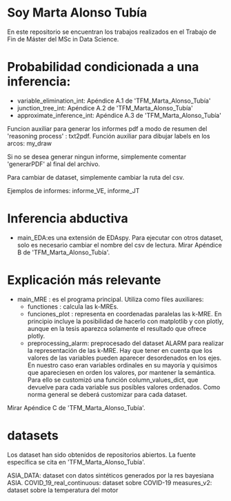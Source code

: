 # Soy Marta Alonso Tubía
En este repositorio se encuentran los trabajos realizados en el Trabajo de Fin de Máster del MSc in Data Science.

# Probabilidad condicionada a una inferencia:

- variable_elimination_int: Apéndice A.1 de 'TFM_Marta_Alonso_Tubía'
- junction_tree_int: Apéndice A.2 de 'TFM_Marta_Alonso_Tubía'
- approximate_inference_int: Apéndice A.3 de 'TFM_Marta_Alonso_Tubía'

Funcion auxiliar para generar los informes pdf a modo de resumen del 'reasoning process' : txt2pdf. 
Función auxiliar para dibujar labels en los arcos: my_draw

Si no se desea generar ningun informe, simplemente comentar 'generarPDF' al final del archivo.

Para cambiar de dataset, simplemente cambiar la ruta del csv.

Ejemplos de informes: informe_VE, informe_JT

# Inferencia abductiva
- main_EDA:es una extensión de EDAspy. Para ejecutar con otros dataset, solo es necesario cambiar el nombre del csv de lectura.
  Mirar Apéndice B de 'TFM_Marta_Alonso_Tubía'.

# Explicación más relevante
- main_MRE : es el programa principal. Utiliza como files auxiliares:
  - functiones : calcula las k-MREs.
  - funciones_plot : representa en coordenadas paralelas las k-MRE. En principio incluye la posibilidad de hacerlo con matplotlib y con plotly, aunque en la tesis aparezca solamente el resultado que ofrece plotly.
  - preprocessing_alarm: preprocesado del dataset ALARM para realizar la representación de las k-MRE. Hay que tener en cuenta que los valores de las variables pueden aparecer desordenados en los ejes. En nuestro caso eran variables ordinales en su mayoría y quisimos que apareciesen en orden los valores, por mantener la semántica. Para ello se customizó una función column_values_dict, que devuelve para cada variable sus posibles valores ordenados. Como norma general se deberá customizar para cada dataset.
 
Mirar Apéndice C de 'TFM_Marta_Alonso_Tubía'.

# datasets
Los dataset han sido obtenidos de repositorios abiertos. La fuente específica se cita en 'TFM_Marta_Alonso_Tubía'.

ASIA_DATA: dataset con datos sintéticos generados por la res bayesiana ASIA.
COVID_19_real_continuous: dataset sobre COVID-19
measures_v2: dataset sobre la temperatura del motor

  



